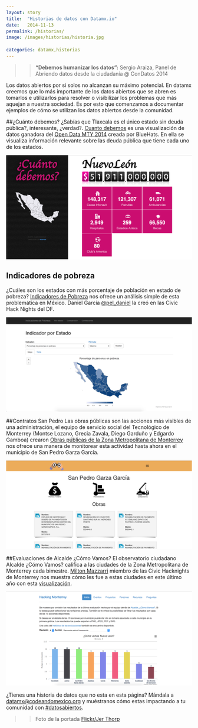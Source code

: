 ```yaml
---
layout: story
title:  "Historias de datos con Datamx.io"
date:   2014-11-13
permalink: /historias/
image: /images/historias/historia.jpg

categories: datamx,historias
---
```


>> __“Debemos humanizar los datos”:__
>> Sergio Araiza, Panel de Abriendo datos desde la ciudadanía @ ConDatos 2014

Los datos abiertos por si solos no alcanzan su máximo potencial. En datamx
creemos que lo más importante de los datos abiertos que se abren es tomarlos
e utilizarlos para resolver o visibilizar los problemas que más aquejan a
nuestra sociedad. Es por esto que comenzamos a documentar ejemplos de cómo
se utilizan los datos abiertos desde la comunidad.


##¿Cuánto debemos?
¿Sabías que Tlaxcala es el único estado sin deuda pública?, interesante, ¿verdad?.
[Cuanto debemos](http://cuantodebemos.mx) es una visualización de datos ganadora del
[Open Data MTY 2014](http://www.opendatamty.org/) creada por BlueHats.
En ella se visualiza información relevante sobre las deuda pública que tiene
cada uno de los estados. 

![Cuantodebemos.mx](/images/historias/cuanto_debemos.png)
<br />


## Indicadores de pobreza
¿Cuáles son los estados con más porcentaje de población en estado de pobreza?
[Indicadores de Pobreza](https://poverty-indicators.herokuapp.com/) nos ofrece
un análisis simple de esta problemática en México. Daniel García [@pel_daniel](http://twitter.com/pel_daniel)
la creó en las Civic Hack Nights del DF.

![Indicadores de pobreza](/images/historias/indicadores_pobreza.png)
<br />


##Contratos San Pedro
Las obras públicas son las acciones más visibles de una administración,
el equipo de servicio social del Tecnológico de Monterrey (Montse Lozano, Grecia Zavala, Diego Garduño y Edgardo Gamboa) 
crearon [Obras públicas de la Zona Metropolitana de Monterrey](http://zmm-obras-publicas.herokuapp.com/municipios/9/obras)
nos ofrece una manera de monitorear esta actividad hasta ahora en el municipio de San Pedro Garza García.

![Cuantodebemos.mx](/images/historias/contratos_san_pedro.png)
<br />


##Evaluaciones de Alcalde ¿Cómo Vamos?
El observatorio ciudadano Alcalde ¿Cómo Vamos? califica a las ciudades de la
Zona Metropolitana de Monterrey cada bimestre. [Milton Mazzarri](http://hackingmty.org/comovamosnl/)
miembro de las Civic Hacknights de  Monterrey nos muestra cómo les fue
a estas ciudades en este último año con esta [visualización](http://hackingmty.org/comovamosnl/).

![Como Vamos NL](/images/historias/milton.png)
<br />

¿Tienes una historia de datos que no esta en esta página? Mándala a [datamx@codeandomexico.org](mailto:datamx@codeandomexico.org)
y muéstranos cómo estas impactando a tu comunidad con [#datosabiertos](https://twitter.com/search?q=%23datosabiertos&src=typd).


>> Foto de la portada [Flickr/Jer Thorp](https://www.flickr.com/photos/blprnt/4176305484/in/photostream/)

